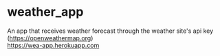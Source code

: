 # weather_app
An app that receives weather forecast through the weather site's api key (https://openweathermap.org)
<br>
https://wea-app.herokuapp.com
